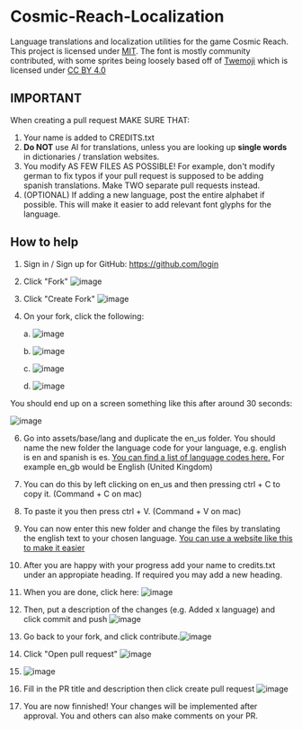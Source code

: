 # Cosmic-Reach-Localization
Language translations and localization utilities for the game Cosmic Reach. This project is licensed under [MIT](https://github.com/FinalForEach/Cosmic-Reach-Localization/blob/master/LICENSE).
The font is mostly community contributed, with some sprites being loosely based off of [Twemoji](https://github.com/twitter/twemoji) which is licensed under [CC BY 4.0](https://creativecommons.org/licenses/by/4.0/)

## IMPORTANT
When creating a pull request MAKE SURE THAT:
1) Your name is added to CREDITS.txt
2) **Do NOT** use AI for translations, unless you are looking up **single words** in dictionaries / translation websites.
3) You modify AS FEW FILES AS POSSIBLE! For example, don't modify german to fix typos if your pull request is supposed to be adding spanish translations. Make TWO separate pull requests instead.
4) (OPTIONAL) If adding a new language, post the entire alphabet if possible. This will make it easier to add relevant font glyphs for the language.

## How to help

1. Sign in / Sign up for GitHub: https://github.com/login

2. Click "Fork" ![image](https://github.com/realeatham/Cosmic-Reach-Localization/assets/136866675/c68ae3d9-b713-4f47-9bca-a11ea6dc751c)

3. Click "Create Fork" ![image](https://github.com/realeatham/Cosmic-Reach-Localization/assets/136866675/e5ca777c-c2c1-4a53-b32b-2183b7f83e7c)

4. On your fork, click the following:
   
   a.  ![image](https://github.com/realeatham/Cosmic-Reach-Localization/assets/136866675/cd5f071e-2452-4410-9d98-9c6096cb8e88)

   b. ![image](https://github.com/realeatham/Cosmic-Reach-Localization/assets/136866675/9f78c336-5e60-4787-9860-b087523e4c43) 
 
   c. ![image](https://github.com/realeatham/Cosmic-Reach-Localization/assets/136866675/703e7f15-5e55-4e0c-a648-f8a306667d20)

   d. ![image](https://github.com/realeatham/Cosmic-Reach-Localization/assets/136866675/45874fca-6f72-4e1e-95ab-4424e563e9f2)

You should end up on a screen something like this after around 30 seconds:

![image](https://github.com/realeatham/Cosmic-Reach-Localization/assets/136866675/662f7ad2-173b-4134-8e94-5a1bfe8413e2)

6. Go into assets/base/lang and duplicate the en_us folder. You should name the new folder the language code for your language, e.g. english is en and spanish is es. [You can find a list of language codes here.](https://www.fincher.org/Utilities/CountryLanguageList.shtml) For example en_gb would be English (United Kingdom)

7. You can do this by left clicking on en_us and then pressing ctrl + C to copy it.    (Command + C on mac)

8. To paste it you then press ctrl + V.                                                                (Command + V on mac)

9. You can now enter this new folder and change the files by translating the english text to your chosen language. [You can use a website like this to make it easier](https://cr-translator.vercel.app/)

10. After you are happy with your progress add your name to credits.txt under an appropiate heading. If required you may add a new heading.

11. When you are done, click here: ![image](https://github.com/realeatham/Cosmic-Reach-Localization/assets/136866675/549c8e76-1551-499d-9b21-5e64283c57bc)

12. Then, put a description of the changes (e.g. Added x language) and click commit and push ![image](https://github.com/realeatham/Cosmic-Reach-Localization/assets/136866675/e865579f-a8da-4107-93c3-46b37c0db3a8)

13. Go back to your fork, and click contribute.![image](https://github.com/realeatham/Cosmic-Reach-Localization/assets/136866675/4d085048-c54c-4d5d-be48-d703d2ab1404)

14. Click "Open pull request" ![image](https://github.com/realeatham/Cosmic-Reach-Localization/assets/136866675/68b0e72d-d333-49ec-9f55-02052b4363f6)

15. ![image](https://github.com/realeatham/Cosmic-Reach-Localization/assets/136866675/33a10b0a-b21b-47f1-abbe-f1b13b64c32d)

16. Fill in the PR title and description then click create pull request ![image](https://github.com/realeatham/Cosmic-Reach-Localization/assets/136866675/8064c429-50a5-4254-9704-9d68b431f1d1)

17. You are now finnished! Your changes will be implemented after approval. You and others can also make comments on your PR.
